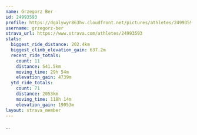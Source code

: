 ```yaml
---
name: Grzegorz Ber
id: 24993593
profile: https://dgalywyr863hv.cloudfront.net/pictures/athletes/24993593/7453165/11/large.jpg
username: grzegorz-ber
strava_url: https://www.strava.com/athletes/24993593
stats:
  biggest_ride_distance: 202.4km
  biggest_climb_elevation_gain: 637.2m
  recent_ride_totals:
    count: 11
    distance: 541.5km
    moving_time: 29h 54m
    elevation_gain: 4739m
  ytd_ride_totals:
    count: 71
    distance: 2053km
    moving_time: 118h 14m
    elevation_gain: 19053m
layout: strava_member
--- 
```

...
